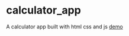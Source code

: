 # calculator_app
A calculator app built with html css and js 
[demo](https://adumansr.github.io/calculator_app/)
